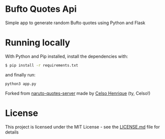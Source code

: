 Bufto Quotes Api
====================
Simple app to generate random Bufto quotes using Python and Flask

# Running locally
With Python and Pip installed, install the dependencies with:
```sh
$ pip install -r requirements.txt
```

and finally run:
```sh
python3 app.py

```

Forked from [naruto-quotes-server](https://github.com/celso-henrique/naruto-quotes-server) made by [Celso Henrique](https://github.com/celso-henrique) (ty, Celso!)

# License
This project is licensed under the MIT License - see the [LICENSE.md](LICENSE.md) file for details
